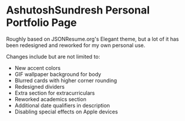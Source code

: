 # AshutoshSundresh Personal Portfolio Page

Roughly based on JSONResume.org's Elegant theme, but a lot of it has been redesigned and reworked for my own personal use.

Changes include but are not limited to:
- New accent colors
- GIF wallpaper background for body
- Blurred cards with higher corner rounding
- Redesigned dividers
- Extra section for extracurriculars
- Reworked academics section
- Additional date qualifiers in description
- Disabling special effects on Apple devices
